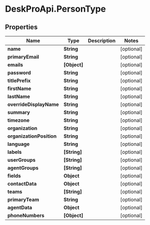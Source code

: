 # DeskProApi.PersonType

## Properties
Name | Type | Description | Notes
------------ | ------------- | ------------- | -------------
**name** | **String** |  | [optional] 
**primaryEmail** | **String** |  | [optional] 
**emails** | **[Object]** |  | [optional] 
**password** | **String** |  | [optional] 
**titlePrefix** | **String** |  | [optional] 
**firstName** | **String** |  | [optional] 
**lastName** | **String** |  | [optional] 
**overrideDisplayName** | **String** |  | [optional] 
**summary** | **String** |  | [optional] 
**timezone** | **String** |  | [optional] 
**organization** | **String** |  | [optional] 
**organizationPosition** | **String** |  | [optional] 
**language** | **String** |  | [optional] 
**labels** | **[String]** |  | [optional] 
**userGroups** | **[String]** |  | [optional] 
**agentGroups** | **[String]** |  | [optional] 
**fields** | **Object** |  | [optional] 
**contactData** | **Object** |  | [optional] 
**teams** | **[String]** |  | [optional] 
**primaryTeam** | **String** |  | [optional] 
**agentData** | **Object** |  | [optional] 
**phoneNumbers** | **[Object]** |  | [optional] 


